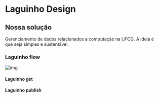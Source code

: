 # Laguinho Design

## Nossa solução
Gerenciamento de dados relacionados a computação na UFCG. A ideia é que seja simples e sustentável.

### Laguinho flow

![img](https://i.imgur.com/seVQ2cH.jpg)

#### Laguinho get

#### Laguinho publish
